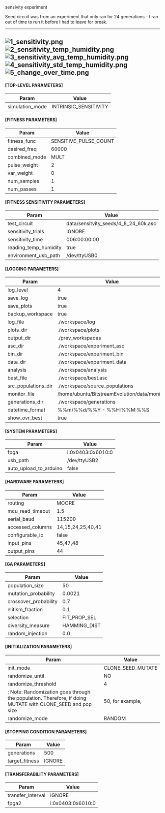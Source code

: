 sensivity experiment 

Seed circuit was from an experiment that only ran for 24 generations - I ran out of time to run it before I had to leave for break.

-----
![1_sensitivity.png](plots/1_sensitivity.png)
![2_sensitivity_temp_humidity.png](plots/2_sensitivity_temp_humidity.png)
![3_sensitivity_avg_temp_humidity.png](plots/3_sensitivity_avg_temp_humidity.png)
![4_sensitivity_std_temp_humidity.png](plots/4_sensitivity_std_temp_humidity.png)
![5_change_over_time.png](plots/5_change_over_time.png)
-----
#### [TOP-LEVEL PARAMETERS]  
| Param | Value |  
|---|---|  
simulation_mode | INTRINSIC_SENSITIVITY  
#### [FITNESS PARAMETERS]  
| Param | Value |  
|---|---|  
fitness_func | SENSITIVE_PULSE_COUNT  
desired_freq | 60000  
combined_mode | MULT  
pulse_weight | 2  
var_weight | 0  
num_samples | 1  
num_passes | 1  
#### [FITNESS SENSITIVITY PARAMETERS]  
| Param | Value |  
|---|---|  
test_circuit | data/sensitvity_seeds/4_8_24_60k.asc  
sensitivity_trials | IGNORE  
sensitivity_time | 006:00:00:00  
reading_temp_humidity | true  
environment_usb_path | /dev/ttyUSB0  
#### [LOGGING PARAMETERS]  
| Param | Value |  
|---|---|  
log_level | 4  
save_log | true  
save_plots | true  
backup_workspace | true  
log_file | ./workspace/log  
plots_dir | ./workspace/plots  
output_dir | ./prev_workspaces  
asc_dir | ./workspace/experiment_asc  
bin_dir | ./workspace/experiment_bin  
data_dir | ./workspace/experiment_data  
analysis | ./workspace/analysis  
best_file | ./workspace/best.asc  
src_populations_dir | ./workspace/source_populations  
monitor_file | /home/ubuntu/BitstreamEvolution/data/monitor  
generations_dir | ./workspace/generations  
datetime_format | %%m/%%d/%%Y - %%H:%%M:%%S  
show_ovr_best | true  
#### [SYSTEM PARAMETERS]  
| Param | Value |  
|---|---|  
fpga | i:0x0403:0x6010:0  
usb_path | /dev/ttyUSB2  
auto_upload_to_arduino | false  
#### [HARDWARE PARAMETERS]  
| Param | Value |  
|---|---|  
routing | MOORE  
mcu_read_timeout | 1.5  
serial_baud | 115200  
accessed_columns | 14,15,24,25,40,41  
configurable_io | false  
input_pins | 45,47,48  
output_pins | 44  
#### [GA PARAMETERS]  
| Param | Value |  
|---|---|  
population_size | 50  
mutation_probability | 0.0021  
crossover_probability | 0.7  
elitism_fraction | 0.1  
selection | FIT_PROP_SEL  
diversity_measure | HAMMING_DIST  
random_injection | 0.0  
#### [INITIALIZATION PARAMETERS]  
| Param | Value |  
|---|---|  
init_mode | CLONE_SEED_MUTATE  
randomize_until | NO  
randomize_threshold | 4  
; Note: Randomization goes through the population. Therefore, if doing MUTATE with CLONE_SEED and pop size | 50, for example,  
randomize_mode | RANDOM  
#### [STOPPING CONDITION PARAMETERS]  
| Param | Value |  
|---|---|  
generations | 500  
target_fitness | IGNORE  
#### [TRANSFERABILITY PARAMETERS]  
| Param | Value |  
|---|---|  
transfer_interval | IGNORE  
fpga2 | i:0x0403:0x6010:0  
